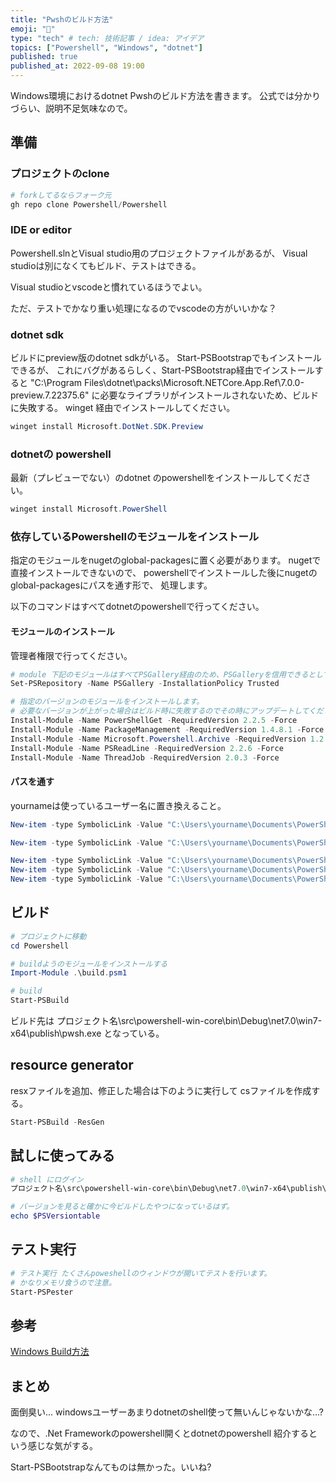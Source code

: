 ```yaml
---
title: "Pwshのビルド方法"
emoji: "📌"
type: "tech" # tech: 技術記事 / idea: アイデア
topics: ["Powershell", "Windows", "dotnet"]
published: true
published_at: 2022-09-08 19:00 
---
```


Windows環境におけるdotnet Pwshのビルド方法を書きます。
公式では分かりづらい、説明不足気味なので。

## 準備

### プロジェクトのclone

```powershell
# forkしてるならフォーク元
gh repo clone Powershell/Powershell

```

### IDE or editor

Powershell.slnとVisual studio用のプロジェクトファイルがあるが、
Visual studioは別になくてもビルド、テストはできる。

Visual studioとvscodeと慣れているほうでよい。

ただ、テストでかなり重い処理になるのでvscodeの方がいいかな？

### dotnet sdk

ビルドにpreview版のdotnet sdkがいる。
Start-PSBootstrapでもインストールできるが、
これにバグがあるらしく、Start-PSBootstrap経由でインストールすると
"C:\Program Files\dotnet\packs\Microsoft.NETCore.App.Ref\7.0.0-preview.7.22375.6"
に必要なライブラリがインストールされないため、ビルドに失敗する。
winget 経由でインストールしてください。

```powershell
winget install Microsoft.DotNet.SDK.Preview
```

### dotnetの powershell

最新（プレビューでない）のdotnet のpowershellをインストールしてください。

```powershell
winget install Microsoft.PowerShell
```

### 依存しているPowershellのモジュールをインストール

指定のモジュールをnugetのglobal-packagesに置く必要があります。
nugetで直接インストールできないので、
powershellでインストールした後にnugetのglobal-packagesにパスを通す形で、
処理します。

以下のコマンドはすべてdotnetのpowershellで行ってください。

#### モジュールのインストール

管理者権限で行ってください。

```powershell
# module 下記のモジュールはすべてPSGallery経由のため、PSGalleryを信用できるとしておく。
Set-PSRepository -Name PSGallery -InstallationPolicy Trusted

# 指定のバージョンのモジュールをインストールします。
# 必要なバージョンが上がった場合はビルド時に失敗するのでその時にアップデートしてください。
Install-Module -Name PowerShellGet -RequiredVersion 2.2.5 -Force
Install-Module -Name PackageManagement -RequiredVersion 1.4.8.1 -Force
Install-Module -Name Microsoft.Powershell.Archive -RequiredVersion 1.2.5 -Force
Install-Module -Name PSReadLine -RequiredVersion 2.2.6 -Force
Install-Module -Name ThreadJob -RequiredVersion 2.0.3 -Force
```

#### パスを通す

yournameは使っているユーザー名に置き換えること。

```powershell
New-item -type SymbolicLink -Value "C:\Users\yourname\Documents\PowerShell\Modules\PowerShellGet" -Path "C:\Users\yourname\.nuget\packages\PowershellGet"

New-item -type SymbolicLink -Value "C:\Users\yourname\Documents\PowerShell\Modules\PackageManagement" -Path "C:\Users\yourname\.nuget\packages\PackageManagement"

New-item -type SymbolicLink -Value "C:\Users\yourname\Documents\PowerShell\Modules\Microsoft.PowerShell.Archive" -Path "C:\Users\yourname\.nuget\packages\Microsoft.PowerShell.Archive"
New-item -type SymbolicLink -Value "C:\Users\yourname\Documents\PowerShell\Modules\PSReadLine" -Path "C:\Users\yourname\.nuget\packages\PSReadLine"
New-item -type SymbolicLink -Value "C:\Users\yourname\Documents\PowerShell\Modules\ThreadJob" -Path "C:\Users\yourname\.nuget\packages\ThreadJob"
```

## ビルド


```powershell
# プロジェクトに移動
cd Powershell

# buildようのモジュールをインストールする
Import-Module .\build.psm1

# build
Start-PSBuild

```

ビルド先は
プロジェクト名\src\powershell-win-core\bin\Debug\net7.0\win7-x64\publish\pwsh.exe
となっている。

## resource generator

resxファイルを追加、修正した場合は下のように実行して
csファイルを作成する。

```powershell
Start-PSBuild -ResGen
```

## 試しに使ってみる

```powershell
# shell にログイン
プロジェクト名\src\powershell-win-core\bin\Debug\net7.0\win7-x64\publish\pwsh.exe

# バージョンを見ると確かに今ビルドしたやつになっているはず。
echo $PSVersiontable
```

## テスト実行

```powershell
# テスト実行 たくさんpoweshellのウィンドウが開いてテストを行います。
# かなりメモリ食うので注意。
Start-PSPester
```

## 参考

[Windows Build方法](https://github.com/PowerShell/PowerShell/blob/master/docs/building/windows-core.md)

## まとめ

面倒臭い...
windowsユーザーあまりdotnetのshell使って無いんじゃないかな...?

なので、.Net Frameworkのpowershell開くとdotnetのpowershell
紹介するという感じな気がする。

Start-PSBootstrapなんてものは無かった。いいね?
